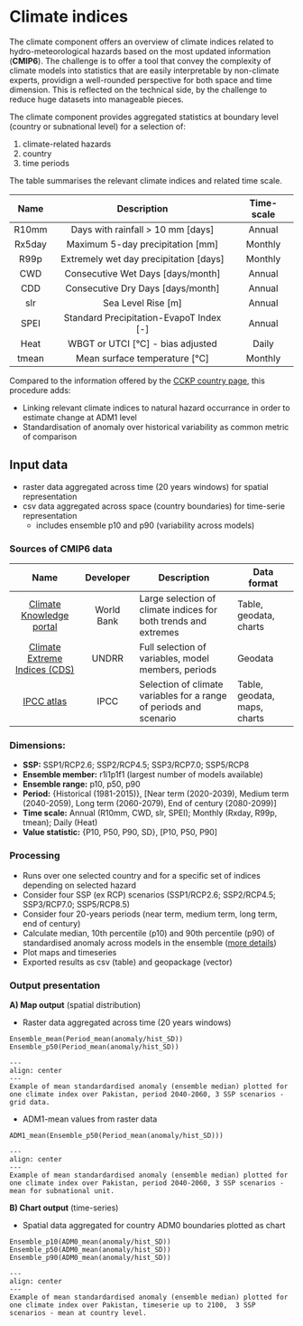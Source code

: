 # Climate indices

The climate component offers an overview of climate indices related to hydro-meteorological hazards based on the most updated information (**CMIP6**).
The challenge is to offer a tool that convey the complexity of climate models into statistics that are easily interpretable by non-climate experts, providign a well-rounded perspective for both space and time dimension.
This is reflected on the technical side, by the challenge to reduce huge datasets into manageable pieces.

The climate component provides aggregated statistics at boundary level (country or subnational level) for a selection of:
 1) climate-related hazards
 2) country
 3) time periods

The table summarises the relevant climate indices and related time scale. 

|   Name   |                  Description                  |  Time-scale  |
|:--------:|:---------------------------------------------:|:------------:|
| R10mm    | Days with rainfall > 10 mm [days]             |    Annual    |
| Rx5day   | Maximum 5-day precipitation [mm]              |    Monthly   |
| R99p     | Extremely wet day precipitation [days]  	   |    Monthly   |
| CWD      | Consecutive Wet Days [days/month]             |    Annual    |
| CDD      | Consecutive Dry Days [days/month]             |    Annual    |
| slr      | Sea Level Rise [m]                            |    Annual    |
| SPEI     | Standard Precipitation-EvapoT Index [-]       |    Annual    |
| Heat     | WBGT or UTCI [°C] - bias adjusted             |     Daily    |
| tmean    | Mean surface temperature [°C]                 |    Monthly   |

Compared to the information offered by the [CCKP country page](https://climateknowledgeportal.worldbank.org/country/pakistan/climate-data-projections), this procedure adds:
- Linking relevant climate indices to natural hazard occurrance in order to estimate change at ADM1 level
- Standardisation of anomaly over historical variability as common metric of comparison

## Input data
- raster data aggregated across time (20 years windows) for spatial representation
- csv data aggregated across space (country boundaries) for time-serie representation
  - includes ensemble p10 and p90 (variability across models)

### Sources of CMIP6 data

| **Name** | **Developer** | **Description** | **Data format** |
|:---:|:---:|---|---|
| [Climate Knowledge portal](https://climateknowledgeportal.worldbank.org) | World Bank | Large selection of climate indices for both trends and extremes | Table, geodata, charts |
| [Climate Extreme Indices (CDS)](https://cds.climate.copernicus.eu/cdsapp#!/dataset/sis-extreme-indices-cmip6) | UNDRR | Full selection of variables, model members, periods | Geodata |
| [IPCC atlas](https://interactive-atlas.ipcc.ch/regional-information) | IPCC | Selection of climate variables for a range of periods and scenario | Table, geodata, maps, charts |       

### Dimensions:
   - **SSP:** SSP1/RCP2.6; SSP2/RCP4.5; SSP3/RCP7.0; SSP5/RCP8
   - **Ensemble member:** r1i1p1f1 (largest number of models available)
   - **Ensemble  range:** p10, p50, p90
   - **Period:** {Historical (1981-2015)}, [Near term (2020-2039), Medium term (2040-2059), Long term (2060-2079), End of century (2080-2099)]
   - **Time scale:** Annual (R10mm, CWD, slr, SPEI); Monthly (Rxday, R99p, tmean); Daily (Heat) 
   - **Value statistic:** {P10, P50, P90, SD}, [P10, P50, P90] 

### Processing

- Runs over one selected country and for a specific set of indices depending on selected hazard
- Consider four SSP (ex RCP) scenarios (SSP1/RCP2.6; SSP2/RCP4.5; SSP3/RCP7.0; SSP5/RCP8.5)
- Consider four 20-years periods (near term, medium term, long term, end of century)
- Calculate median, 10th percentile (p10) and 90th percentile (p90) of standardised anomaly across models in the ensemble ([more details](https://climateinformation.org/confidence-and-robustness/how-to-interpret-agreement-ensemble-value-range/))
- Plot maps and timeseries
- Exported results as csv (table) and geopackage (vector)

### Output presentation

**A) Map output** (spatial distribution)
   - Raster data aggregated across time (20 years windows)
```
Ensemble_mean(Period_mean(anomaly/hist_SD))
Ensemble_p50(Period_mean(anomaly/hist_SD))
```
```{figure} images/ci_raw.png
---
align: center
---
Example of mean standardardised anomaly (ensemble median) plotted for one climate index over Pakistan, period 2040-2060, 3 SSP scenarios - grid data.
```

   - ADM1-mean values from raster data
```
ADM1_mean(Ensemble_p50(Period_mean(anomaly/hist_SD)))
```

```{figure} images/ci_adm.png
---
align: center
---
Example of mean standardardised anomaly (ensemble median) plotted for one climate index over Pakistan, period 2040-2060, 3 SSP scenarios - mean for subnational unit.
```

  
**B) Chart output** (time-series)
   - Spatial data aggregated for country ADM0 boundaries plotted as chart
```
Ensemble_p10(ADM0_mean(anomaly/hist_SD))
Ensemble_p50(ADM0_mean(anomaly/hist_SD))
Ensemble_p90(ADM0_mean(anomaly/hist_SD))
```

```{figure} images/ci_tseries.png
---
align: center
---
Example of mean standardardised anomaly (ensemble median) plotted for one climate index over Pakistan, timeserie up to 2100,  3 SSP scenarios - mean at country level.
```